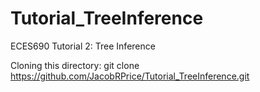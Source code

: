# Tutorial_TreeInference
ECES690 Tutorial 2: Tree Inference


Cloning this directory:
    git clone https://github.com/JacobRPrice/Tutorial_TreeInference.git

